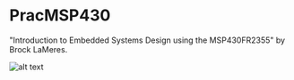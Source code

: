 # PracMSP430
 "Introduction to Embedded Systems Design using the MSP430FR2355" by Brock LaMeres.

![alt text](https://github.com/delatorrena2016/PracMSP430/blob/main/FlangerBD.png)
